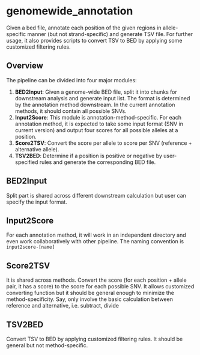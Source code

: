 # genomewide_annotation
Given a bed file, annotate each position of the given regions in allele-specific manner (but not strand-specific) and generate TSV file. For further usage, it also provides scripts to convert TSV to BED by applying some customized filtering rules.

## Overview

The pipeline can be divided into four major modules:

  1. **BED2Input**: Given a genome-wide BED file, split it into chunks for downstream analysis and generate input list. The format is determined by the annotation method downstream. In the current annotation methods, it should contain all possible SNVs.
  2. **Input2Score**: This module is annotation-method-specific. For each annotation method, it is expected to take some input format (SNV in current version) and output four scores for all possible alleles at a position.
  3. **Score2TSV**: Convert the score per allele to score per SNV (reference + alternative allele).
  4. **TSV2BED**: Determine if a position is positive or negative by user-specified rules and generate the corresponding BED file.

## BED2Input

Split part is shared across different downstream calculation but user can specify the input format.

## Input2Score

For each annotation method, it will work in an independent directory and even work collaboratively with other pipeline. The naming convention is `input2score-[name]`

## Score2TSV

It is shared across methods. Convert the score (for each position + allele pair, it has a score) to the score for each possible SNV. It allows customized converting function but it should be general enough to minimize the method-specificity. Say, only involve the basic calculation between reference and alternative, i.e. subtract, divide

## TSV2BED

Convert TSV to BED by applying customized filtering rules. It should be general but not method-specific.
